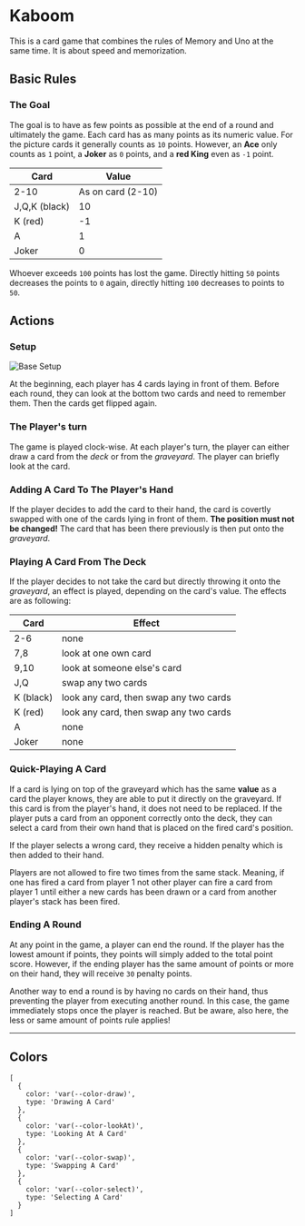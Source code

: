 # Kaboom

This is a card game that combines the rules of Memory and Uno at the same time. It is about speed and memorization.

## Basic Rules

### The Goal

The goal is to have as few points as possible at the end of a round and ultimately the game. Each card has as many points as its numeric value. For the picture cards it generally counts as `10` points. However, an **Ace** only counts as `1` point, a **Joker** as `0` points, and a **red King** even as `-1` point.

| Card          | Value             |
| ------------- | ----------------- |
| 2-10          | As on card (2-10) |
| J,Q,K (black) | 10                |
| K (red)       | -1                |
| A             | 1                 |
| Joker         | 0                 |

Whoever exceeds `100` points has lost the game. Directly hitting `50` points decreases the points to `0` again, directly hitting `100` decreases to points to `50`.

## Actions

### Setup

![Base Setup](BaseSetup.png)

At the beginning, each player has 4 cards laying in front of them. Before each round, they can look at the bottom two cards and need to remember them. Then the cards get flipped again.

### The Player's turn

The game is played clock-wise. At each player's turn, the player can either draw a card from the _deck_ or from the _graveyard_. The player can briefly look at the card.

### Adding A Card To The Player's Hand

If the player decides to add the card to their hand, the card is covertly swapped with one of the cards lying in front of them. **The position must not be changed!** The card that has been there previously is then put onto the _graveyard_.

### Playing A Card From The Deck

If the player decides to not take the card but directly throwing it onto the _graveyard_, an effect is played, depending on the card's value. The effects are as following:

| Card      | Effect                                 |
| --------- | -------------------------------------- |
| 2-6       | none                                   |
| 7,8       | look at one own card                   |
| 9,10      | look at someone else's card            |
| J,Q       | swap any two cards                     |
| K (black) | look any card, then swap any two cards |
| K (red)   | look any card, then swap any two cards |
| A         | none                                   |
| Joker     | none                                   |

### Quick-Playing A Card

If a card is lying on top of the graveyard which has the same **value** as a card the player knows, they are able to put it directly on the graveyard. If this card is from the player's hand, it does not need to be replaced. If the player puts a card from an opponent correctly onto the deck, they can select a card from their own hand that is placed on the fired card's position.

If the player selects a wrong card, they receive a hidden penalty which is then added to their hand.

Players are not allowed to fire two times from the same stack. Meaning, if one has fired a card from player 1 not other player can fire a card from player 1 until either a new cards has been drawn or a card from another player's stack has been fired.

### Ending A Round

At any point in the game, a player can end the round. If the player has the lowest amount if points, they points will simply added to the total point score. However, if the ending player has the same amount of points or more on their hand, they will receive `30` penalty points.

Another way to end a round is by having no cards on their hand, thus preventing the player from executing another round. In this case, the game immediately stops once the player is reached. But be aware, also here, the less or same amount of points rule applies!

---

## Colors

```colors
[
  {
    color: 'var(--color-draw)',
    type: 'Drawing A Card'
  },
  {
    color: 'var(--color-lookAt)',
    type: 'Looking At A Card'
  },
  {
    color: 'var(--color-swap)',
    type: 'Swapping A Card'
  },
  {
    color: 'var(--color-select)',
    type: 'Selecting A Card'
  }
]
```
